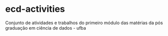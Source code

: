 # ecd-activities

Conjunto de atividades e trabalhos do primeiro módulo das matérias da pós graduação em ciência de dados - ufba
